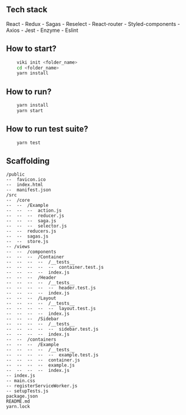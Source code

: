 ## Tech stack

React - Redux - Sagas - Reselect - React-router - Styled-components - Axios - Jest - Enzyme - Eslint

## How to start?

```bash
    viki init <folder_name>
    cd <folder_name>
    yarn install
```

## How to run?

```bash
    yarn install
    yarn start
```

## How to run test suite?

```bash
    yarn test
```

## Scaffolding

```
/public
--  favicon.ico
--  index.html
--  manifest.json
/src
--  /core
--  --  /Example
--  --  --  action.js
--  --  --  reducer.js
--  --  --  saga.js
--  --  --  selector.js
--  --  reducers.js
--  --  sagas.js
--  --  store.js
-- /views
--  --  /components
--  --  --  /Container
--  --  --  --  /__tests__
--  --  --  --  --  container.test.js
--  --  --  --  index.js
--  --  --  /Header
--  --  --  --  /__tests__
--  --  --  --  --  header.test.js
--  --  --  --  index.js
--  --  --  /Layout
--  --  --  --  /__tests__
--  --  --  --  --  layout.test.js
--  --  --  --  index.js
--  --  --  /Sidebar
--  --  --  --  /__tests__
--  --  --  --  --  sidebar.test.js
--  --  --  --  index.js
--  --  /containers
--  --  --  /Example
--  --  --  --  /__tests__
--  --  --  --  --  example.test.js
--  --  --  --  container.js
--  --  --  --  example.js
--  --  --  --  index.js
-- index.js
-- main.css
-- registerServiceWorker.js
-- setupTests.js
package.json
README.md
yarn.lock
```

